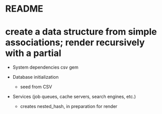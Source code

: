 # README

# create a data structure from simple associations; render recursively with a partial

* System dependencies
  csv gem

* Database initialization
  - seed from CSV

* Services (job queues, cache servers, search engines, etc.)
  - creates nested_hash, in preparation for render

